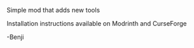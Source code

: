 Simple mod that adds new tools

Installation instructions available on Modrinth and CurseForge

-Benji